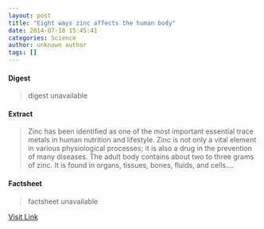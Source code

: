```yaml
---
layout: post
title: "Eight ways zinc affects the human body"
date: 2014-07-18 15:45:41
categories: Science
author: unknown author
tags: []
---
```



#### Digest
>digest unavailable

#### Extract
>Zinc has been identified as one of the most important essential trace metals in human nutrition and lifestyle. Zinc is not only a vital element in various physiological processes; it is also a drug in the prevention of many diseases. The adult body contains about two to three grams of zinc. It is found in organs, tissues, bones, fluids, and cells....

#### Factsheet
>factsheet unavailable

[Visit Link](http://feeds.sciencedaily.com/~r/sciencedaily/~3/aznUQSeMZJM/140718114541.htm)


